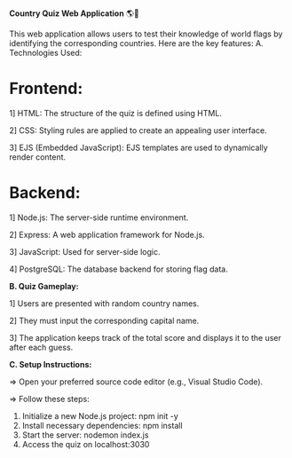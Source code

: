 ****Country Quiz Web Application**** 🌎🧭

This web application allows users to test their knowledge of world flags by identifying the corresponding countries. Here are the key features:
A.	Technologies Used:
#	Frontend:

1]	HTML: The structure of the quiz is defined using HTML.

2]	CSS: Styling rules are applied to create an appealing user interface.

3]	EJS (Embedded JavaScript): EJS templates are used to dynamically render content.

#	Backend:

1]	Node.js: The server-side runtime environment.

2]	Express: A web application framework for Node.js.

3]	JavaScript: Used for server-side logic.

4]	PostgreSQL: The database backend for storing flag data.

**B.	Quiz Gameplay:**

1]	Users are presented with random country names.

2]	They must input the corresponding capital name.

3]	The application keeps track of the total score and displays it to the user after each guess.

**C.	Setup Instructions:**

=> Open your preferred source code editor (e.g., Visual Studio Code).

=> Follow these steps:

1.	Initialize a new Node.js project: npm init -y
2.	Install necessary dependencies: npm install
3.	Start the server: nodemon index.js
4.	Access the quiz on localhost:3030

